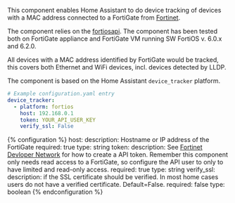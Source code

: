 
This component enables Home Assistant to do device tracking of devices with a MAC address connected to a FortiGate from [Fortinet](https://www.fortinet.com).

The component relies on the [fortiosapi](https://pypi.org/project/fortiosapi/).
The component has been tested both on FortiGate appliance and FortiGate VM running SW FortiOS v. 6.0.x and 6.2.0.

All devices with a MAC address identified by FortiGate would be tracked, this covers both Ethernet and WiFi devices, incl. devices detected by LLDP.

The component is based on the Home Assistant `device_tracker` platform.

```yaml
# Example configuration.yaml entry
device_tracker:
  - platform: fortios
    host: 192.168.0.1
    token: YOUR_API_USER_KEY
    verify_ssl: False
```

{% configuration %}
host:
    description: Hostname or IP address of the FortiGate
    required: true
    type: string
token:
    description: See [Fortinet Devloper Network](https://fndn.fortinet.com) for how to create a API token. Remember this component only needs read access to a FortiGate, so configure the API user to only to have limited and read-only access.
    required: true
    type: string
  verify_ssl:
    description: if the SSL certificate should be verified. In most home cases users do not have a verified certificate. Default=False.
    required: false
    type: boolean
{% endconfiguration %}
